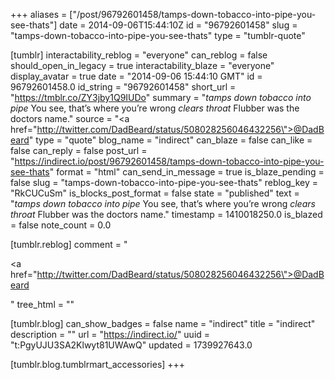 +++
aliases = ["/post/96792601458/tamps-down-tobacco-into-pipe-you-see-thats"]
date = 2014-09-06T15:44:10Z
id = "96792601458"
slug = "tamps-down-tobacco-into-pipe-you-see-thats"
type = "tumblr-quote"

[tumblr]
interactability_reblog = "everyone"
can_reblog = false
should_open_in_legacy = true
interactability_blaze = "everyone"
display_avatar = true
date = "2014-09-06 15:44:10 GMT"
id = 96792601458.0
id_string = "96792601458"
short_url = "https://tmblr.co/ZY3jby1Q9IUDo"
summary = "*tamps down tobacco into pipe* You see, that’s where you’re wrong *clears throat* Flubber was the doctors name."
source = "<a href=\"http://twitter.com/DadBeard/status/508028256046432256\">@DadBeard</a>"
type = "quote"
blog_name = "indirect"
can_blaze = false
can_like = false
can_reply = false
post_url = "https://indirect.io/post/96792601458/tamps-down-tobacco-into-pipe-you-see-thats"
format = "html"
can_send_in_message = true
is_blaze_pending = false
slug = "tamps-down-tobacco-into-pipe-you-see-thats"
reblog_key = "RkCUCuSm"
is_blocks_post_format = false
state = "published"
text = "*tamps down tobacco into pipe* You see, that’s where you’re wrong *clears throat* Flubber was the doctors name."
timestamp = 1410018250.0
is_blazed = false
note_count = 0.0

[tumblr.reblog]
comment = "<p><a href=\"http://twitter.com/DadBeard/status/508028256046432256\">@DadBeard</a></p>"
tree_html = ""

[tumblr.blog]
can_show_badges = false
name = "indirect"
title = "indirect"
description = ""
url = "https://indirect.io/"
uuid = "t:PgyUJU3SA2Klwyt81UWAwQ"
updated = 1739927643.0

[tumblr.blog.tumblrmart_accessories]
+++
